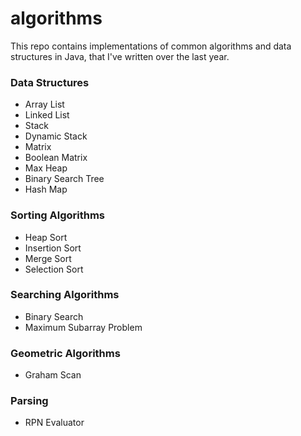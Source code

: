 # algorithms
This repo contains implementations of common algorithms and data structures in Java, that I've written over the last year.

### Data Structures
- Array List
- Linked List
- Stack
- Dynamic Stack
- Matrix
- Boolean Matrix
- Max Heap
- Binary Search Tree
- Hash Map

### Sorting Algorithms
- Heap Sort
- Insertion Sort
- Merge Sort
- Selection Sort

### Searching Algorithms
- Binary Search
- Maximum Subarray Problem

### Geometric Algorithms
- Graham Scan

### Parsing
- RPN Evaluator
